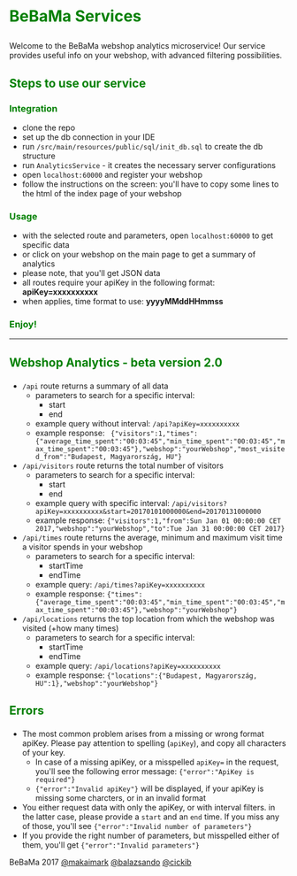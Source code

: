 # <p style='color:green'>BeBaMa Services</p>

Welcome to the BeBaMa webshop analytics microservice!
Our service provides useful info on your webshop, with advanced filtering possibilities.

## <p style='color:green'>Steps to use our service</p>
### <p style='color:green'>Integration</p>
* clone the repo
* set up the db connection in your IDE
* run ```/src/main/resources/public/sql/init_db.sql``` to create the db structure
* run ```AnalyticsService``` - it creates the necessary server configurations
* open ```localhost:60000``` and register your webshop
* follow the instructions on the screen: you'll have to copy some lines to the html of the index page of your webshop

### <p style='color:green'>Usage</p>
* with the selected route and parameters, open ```localhost:60000``` to get specific data
* or click on your webshop on the main page to get a summary of analytics
* please note, that you'll get JSON data
* all routes require your apiKey in the following format: **apiKey=xxxxxxxxxx**
* when applies, time format to use: **yyyyMMddHHmmss**

### <p style='color:green'>Enjoy!</p>

 ****

## <p style='color:green'>Webshop Analytics - beta version 2.0</p>
* ```/api``` route returns a summary of all data
  * parameters to search for a specific interval:
    * start
    * end
  * example query without interval: ```/api?apiKey=xxxxxxxxxx```
  * example response: ``` {"visitors":1,"times":{"average_time_spent":"00:03:45","min_time_spent":"00:03:45","max_time_spent":"00:03:45"},"webshop":"yourWebshop","most_visited_from":"Budapest, Magyarország, HU"}```
* ```/api/visitors``` route returns the total number of visitors
  * parameters to search for a specific interval:
    * start
    * end
  * example query with specific interval: ```/api/visitors?apiKey=xxxxxxxxxx&start=20170101000000&end=20170131000000```
  * example response: ```{"visitors":1,"from":Sun Jan 01 00:00:00 CET 2017,"webshop":"yourWebshop","to":Tue Jan 31 00:00:00 CET 2017}```
* ```/api/times``` route returns the average, minimum and maximum visit time a visitor spends in your webshop
  * parameters to search for a specific interval:
      * startTime
      * endTime
  * example query: ```/api/times?apiKey=xxxxxxxxxx```
  * example response: ```{"times":{"average_time_spent":"00:03:45","min_time_spent":"00:03:45","max_time_spent":"00:03:45"},"webshop":"yourWebshop"}```
* ```/api/locations``` returns the top location from which the webshop was visited (+how many times)
  * parameters to search for a specific interval:
    * startTime
    * endTime
  * example query: ```/api/locations?apiKey=xxxxxxxxxx```
  * example response: ```{"locations":{"Budapest, Magyarország, HU":1},"webshop":"yourWebshop"}```

## <p style='color:green'>Errors</p>
* The most common problem arises from a missing or wrong format apiKey. Please pay attention to spelling (```apiKey```), and copy all characters of your key.
  * In case of a missing apiKey, or a misspelled ```apiKey=``` in the request, you'll see the following error message: ```{"error":"ApiKey is required"}```
  * ```{"error":"Invalid apiKey"}``` will be displayed, if your apiKey is missing some charcters, or in an invalid format
* You either request data with only the apiKey, or with interval filters. in the latter case, please provide a ```start``` and an ```end``` time. If you miss any of those, you'll see ```{"error":"Invalid number of parameters"}```
* If you provide the right number of parameters, but misspelled either of them, you'll get ```{"error":"Invalid parameters"}```

BeBaMa 2017 [@makaimark](https://github.com/makaimark) [@balazsando](https://github.com/balazsando) [@cickib](https://github.com/cickib)
